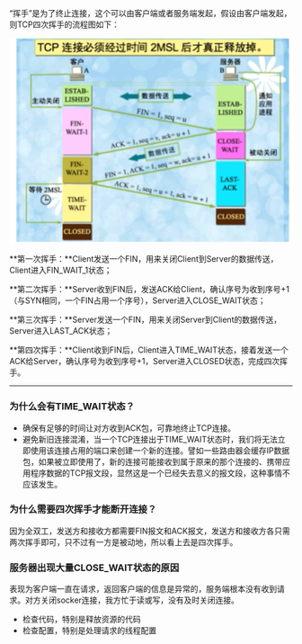 “挥手”是为了终止连接，这个可以由客户端或者服务端发起，假设由客户端发起，则TCP四次挥手的流程图如下：

![](./img/四次挥手-1.png)

**第一次挥手：**Client发送一个FIN，用来关闭Client到Server的数据传送，Client进入FIN_WAIT_1状态；

**第二次挥手：**Server收到FIN后，发送ACK给Client，确认序号为收到序号+1（与SYN相同，一个FIN占用一个序号），Server进入CLOSE_WAIT状态；

**第三次挥手：**Server发送一个FIN，用来关闭Server到Client的数据传送，Server进入LAST_ACK状态；

**第四次挥手：**Client收到FIN后，Client进入TIME_WAIT状态，接着发送一个ACK给Server，确认序号为收到序号+1，Server进入CLOSED状态，完成四次挥手。

---

### 为什么会有TIME_WAIT状态？

+ 确保有足够的时间让对方收到ACK包，可靠地终止TCP连接。
+ 避免新旧连接混淆，当一个TCP连接出于TIME_WAIT状态时，我们将无法立即使用该连接占用的端口来创建一个新的连接。譬如一些路由器会缓存IP数据包，如果被立即使用了，新的连接可能接收到属于原来的那个连接的、携带应用程序数据的TCP报文段，显然这是一个已经失去意义的报文段，这种事情不应该发生。

### 为什么需要四次挥手才能断开连接？

因为全双工，发送方和接收方都需要FIN报文和ACK报文，发送方和接收方各只需两次挥手即可，只不过有一方是被动地，所以看上去是四次挥手。

### 服务器出现大量CLOSE_WAIT状态的原因

表现为客户端一直在请求，返回客户端的信息是异常的，服务端根本没有收到请求。对方关闭socker连接，我方忙于读或写，没有及时关闭连接。

+ 检查代码，特别是释放资源的代码
+ 检查配置，特别是处理请求的线程配置